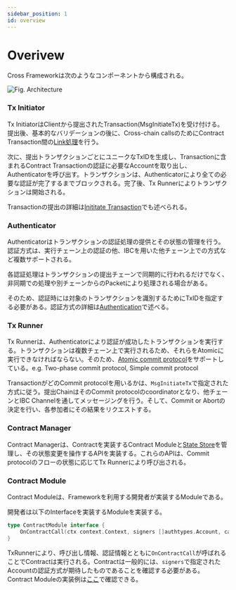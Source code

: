 ```yaml
---
sidebar_position: 1
id: overview
---
```


# Overivew

Cross Frameworkは次のようなコンポーネントから構成される。

![Fig. Architecture](https://user-images.githubusercontent.com/1170428/136157600-5f459aa6-a0d3-44df-9d16-31da4d4d1d4e.png)

### Tx Initiator

Tx InitiatorはClientから提出されたTransaction(MsgInitiateTx)を受け付ける。提出後、基本的なバリデーションの後に、Cross-chain callsのためにContract Transaction間の[Link処理](./cross-chain-transaction#link)を行う。

次に、提出トランザクションごとにユニークなTxIDを生成し、Transactionに含まれるContract Transactionの認証に必要なAccountを取り出し、Authenticatorを呼び出す。トランザクションは、Authenticatorにより全ての必要な認証が完了するまでブロックされる。完了後、Tx Runnerによりトランザクションは開始される。

Transactionの提出の詳細は[Inititate Transaction](./cross-chain-transaction#initiate-transaction)でも述べられる。

### Authenticator

Authenticatorはトランザクションの認証処理の提供とその状態の管理を行う。認証方式は、実行チェーン上の認証の他、IBCを用いた他チェーン上での方式など複数サポートされる。

各認証処理はトランザクションの提出チェーンで同期的に行われるだけでなく、非同期での処理や別チェーンからのPacketにより処理される場合がある。

そのため、認証時には対象のトランザクションを識別するためにTxIDを指定する必要がある。認証方式の詳細は[Authentication](./cross-chain-transaction#authentication)で述べる。

### Tx Runner

Tx Runnerは、Authenticatorにより認証が成功したトランザクションを実行する。トランザクションは複数チェーン上で実行されるため、それらをAtomicに実行できなければならない。そのため、[Atomic commit protocol](./03-architecture/04-atomic-commit-protocol.md)をサポートしている。e.g. Two-phase commit protocol, Simple commit protocol

TransactionがどのCommit protocolを用いるかは、`MsgInitiateTx`で指定された方式に従う。提出ChainはそのCommit protocolのcoordinatorとなり、他チェーンとIBC Channelを通してメッセージングを行う。そして、Commit or Abortの決定を行い、各参加者にその結果をリクエストする。

### Contract Manager

Contract Managerは、Contractを実装するContract Moduleと[State Store](./05-state-store.md)を管理し、その状態変更を操作するAPIを実装する。これらのAPIは、Commit protocolのフローの状態に応じてTx Runnerにより呼び出される。

### Contract Module

Contract Moduleは、Frameworkを利用する開発者が実装するModuleである。

開発者は以下のInterfaceを実装するModuleを実装する。

```go
type ContractModule interface {
	OnContractCall(ctx context.Context, signers []authtypes.Account, callInfo txtypes.ContractCallInfo) (*txtypes.ContractCallResult, error)
}
```

TxRunnerにより、呼び出し情報、認証情報とともに`OnContractCall`が呼ばれることでContractは実行される。Contractは一般的には、`signers`で指定されたAccountの認証方式が期待したものであることを確認する必要がある。Contract Moduleの実装例は[ここ](https://github.com/datachainlab/cross/blob/v0.2.0/simapp/samplemod/module.go)で確認できる。
